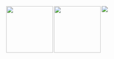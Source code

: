 <a href="https://github.com/anuraghazra/github-readme-stats">
  <img align="left" height="125px" src="https://github-readme-stats.vercel.app/api?username=taguhoiya&count_private=true&hide=stars,contribs&show_icons=true" />
</a>
<a href="https://github.com/anuraghazra/github-readme-stats">
  <img align="left" height="125px" src="https://github-readme-stats.vercel.app/api/top-langs/?username=taguhoiya&layout=compact" />
</a>
<a href="https://github.com/anuraghazra/github-readme-stats">
  <img align="left" src="https://github-profile-trophy.vercel.app/?username=taguhoiya&column=8" />
</a>
